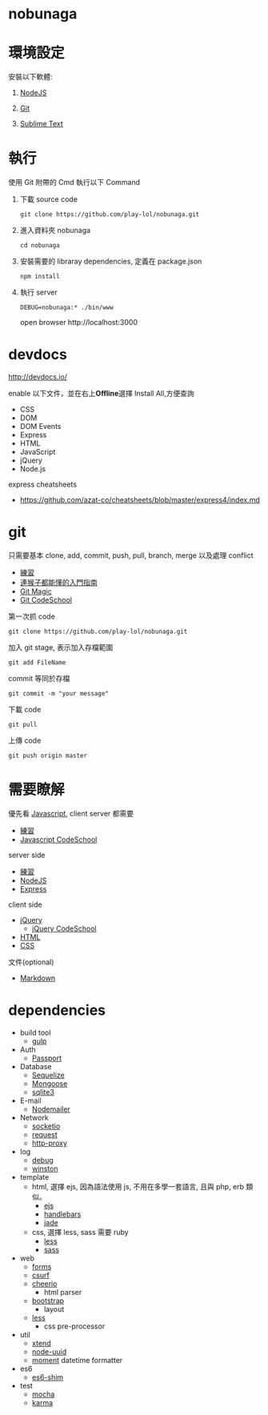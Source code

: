 # nobunaga

# 環境設定
安裝以下軟體:

1. [NodeJS](http://nodejs.org/download/)

2. [Git](http://git-scm.com/download/win)

3. [Sublime Text](http://www.sublimetext.com/)

# 執行
使用 Git 附帶的 Cmd 執行以下 Command

1. 下載 source code

    ```
    git clone https://github.com/play-lol/nobunaga.git
    ```

2. 進入資料夾 nobunaga

    ```
    cd nobunaga
    ```

3. 安裝需要的 libraray dependencies, 定義在 package.json

    ```
    npm install
    ```

4. 執行 server

    ```
    DEBUG=nobunaga:* ./bin/www
    ```
    open browser http://localhost:3000

# devdocs
http://devdocs.io/

enable 以下文件，並在右上**Offline**選擇 Install All,方便查詢
- CSS
- DOM
- DOM Events
- Express
- HTML
- JavaScript
- jQuery
- Node.js

express cheatsheets
- https://github.com/azat-co/cheatsheets/blob/master/express4/index.md


# git
只需要基本 clone, add, commit, push, pull, branch, merge 以及處理 conflict
- [練習](https://github.com/deepking/nevernote/blob/master/git.md)
- [連猴子都能懂的入門指南](http://backlogtool.com/git-guide/tw/intro/intro2_4.html)
- [Git Magic](http://www-cs-students.stanford.edu/~blynn/gitmagic/intl/zh_tw/ch02.html)
- [Git CodeSchool](https://try.github.io)

第一次抓 code
```
git clone https://github.com/play-lol/nobunaga.git
```

加入 git stage, 表示加入存檔範圍
```
git add FileName
```

commit 等同於存檔
```
git commit -m "your message"
```

下載 code
```
git pull
```

上傳 code
```
git push origin master
```

# 需要瞭解
優先看 [Javascript](http://www.w3schools.com/js/default.asp), client server 都需要
- [練習](https://github.com/deepking/nevernote/blob/master/js.md)
- [Javascript CodeSchool](http://javascript-roadtrip.codeschool.com)

server side
- [練習](https://github.com/deepking/nevernote/blob/master/node.md)
- [NodeJS](http://nodejs.org/)
- [Express](http://expressjs.com/)

client side
- [jQuery](http://learn.jquery.com/)
  - [jQuery CodeSchool](https://www.codeschool.com/courses/try-jquery)
- [HTML](http://www.w3schools.com/html/default.asp)
- [CSS](http://www.w3schools.com/css/default.asp)

文件(optional)
- [Markdown](https://help.github.com/articles/markdown-basics/)


# dependencies
- build tool
    - [gulp](https://github.com/gulpjs/gulp)
- Auth
    - [Passport](http://passportjs.org/)
- Database
    - [Sequelize](http://sequelize.readthedocs.org/)
    - [Mongoose](http://mongoosejs.com/)
    - [sqlite3](https://github.com/mapbox/node-sqlite3)
- E-mail
    - [Nodemailer](http://www.nodemailer.com/)
- Network
    - [socketio](http://socket.io/)
    - [request](https://github.com/request/request)
    - [http-proxy](https://github.com/nodejitsu/node-http-proxy)
- log
    - [debug](https://github.com/visionmedia/debug)
    - [winston](https://github.com/winstonjs/winston)
- template
    - html, 選擇 ejs, 因為語法使用 js, 不用在多學一套語言, 且與 php, erb 類似。
      - [ejs](http://ejs.co/)
      - [handlebars](http://handlebarsjs.com/)
      - [jade](http://jade-lang.com/)
    - css, 選擇 less, sass 需要 ruby
      - [less](http://lesscss.org/)
      - [sass](http://sass-lang.com/)
- web
    - [forms](https://github.com/caolan/forms)
    - [csurf](https://github.com/expressjs/csurf)
    - [cheerio](http://cheeriojs.github.io/cheerio/)
        - html parser
    - [bootstrap](http://getbootstrap.com)
        - layout
    - [less](lesscss.org)
        - css pre-processor
- util
    - [xtend](https://github.com/Raynos/xtend)
    - [node-uuid](https://www.npmjs.com/package/node-uuid)
    - [moment](http://momentjs.com/) datetime formatter
- es6
    - [es6-shim](https://github.com/paulmillr/es6-shim)
- test
    - [mocha](http://mochajs.org/)
    - [karma](http://karma-runner.github.io/)
